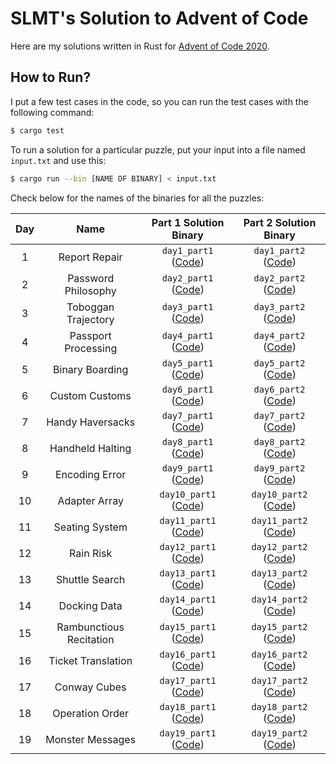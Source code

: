 # SLMT's Solution to Advent of Code

Here are my solutions written in Rust for [Advent of Code 2020](https://adventofcode.com/2020/).

## How to Run?

I put a few test cases in the code, so you can run the test cases with the following command:

```bash
$ cargo test
```

To run a solution for a particular puzzle, put your input into a file named `input.txt` and use this:

```bash
$ cargo run --bin [NAME OF BINARY] < input.txt
```

Check below for the names of the binaries for all the puzzles:

| Day | Name | Part 1 Solution Binary | Part 2 Solution Binary |
|:-:|:-:|:-:|:-:|
| 1 | Report Repair | `day1_part1` ([Code](src/bin/day1_part1.rs)) | `day1_part2` ([Code](src/bin/day1_part2.rs)) |
| 2 | Password Philosophy | `day2_part1` ([Code](src/bin/day2_part1.rs)) | `day2_part2` ([Code](src/bin/day2_part2.rs)) |
| 3 | Toboggan Trajectory | `day3_part1` ([Code](src/bin/day3_part1.rs)) | `day3_part2` ([Code](src/bin/day3_part2.rs)) |
| 4 | Passport Processing | `day4_part1` ([Code](src/bin/day4_part1.rs)) | `day4_part2` ([Code](src/bin/day4_part2.rs)) |
| 5 | Binary Boarding | `day5_part1` ([Code](src/bin/day5_part1.rs)) | `day5_part2` ([Code](src/bin/day5_part2.rs)) |
| 6 | Custom Customs | `day6_part1` ([Code](src/bin/day6_part1.rs)) | `day6_part2` ([Code](src/bin/day6_part2.rs)) |
| 7 | Handy Haversacks | `day7_part1` ([Code](src/bin/day7_part1.rs)) | `day7_part2` ([Code](src/bin/day7_part2.rs)) |
| 8 | Handheld Halting | `day8_part1` ([Code](src/bin/day8_part1.rs)) | `day8_part2` ([Code](src/bin/day8_part2.rs)) |
| 9 | Encoding Error | `day9_part1` ([Code](src/bin/day9_part1.rs)) | `day9_part2` ([Code](src/bin/day9_part2.rs)) |
| 10 | Adapter Array | `day10_part1` ([Code](src/bin/day10_part1.rs)) | `day10_part2` ([Code](src/bin/day10_part2.rs)) |
| 11 | Seating System | `day11_part1` ([Code](src/bin/day11_part1.rs)) | `day11_part2` ([Code](src/bin/day11_part2.rs)) |
| 12 | Rain Risk | `day12_part1` ([Code](src/bin/day12_part1.rs)) | `day12_part2` ([Code](src/bin/day12_part2.rs)) |
| 13 | Shuttle Search | `day13_part1` ([Code](src/bin/day13_part1.rs)) | `day13_part2` ([Code](src/bin/day13_part2.rs)) |
| 14 | Docking Data | `day14_part1` ([Code](src/bin/day14_part1.rs)) | `day14_part2` ([Code](src/bin/day14_part2.rs)) |
| 15 | Rambunctious Recitation | `day15_part1` ([Code](src/bin/day15_part1.rs)) | `day15_part2` ([Code](src/bin/day15_part2.rs)) |
| 16 | Ticket Translation | `day16_part1` ([Code](src/bin/day16_part1.rs)) | `day16_part2` ([Code](src/bin/day16_part2.rs)) |
| 17 | Conway Cubes | `day17_part1` ([Code](src/bin/day17_part1.rs)) | `day17_part2` ([Code](src/bin/day17_part2.rs)) |
| 18 | Operation Order | `day18_part1` ([Code](src/bin/day18_part1.rs)) | `day18_part2` ([Code](src/bin/day18_part2.rs)) |
| 19 | Monster Messages | `day19_part1` ([Code](src/bin/day19_part1.rs)) | `day19_part2` ([Code](src/bin/day19_part2.rs)) |
